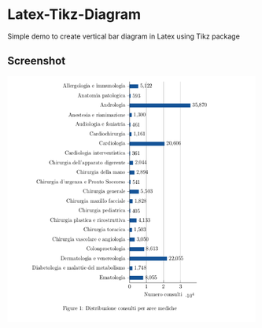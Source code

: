 # Latex-Tikz-Diagram
Simple demo to create vertical bar diagram in Latex using Tikz package

## Screenshot ##
<div>
    <img src="https://github.com/nicoladileo/Latex-Tikz-Diagram/blob/master/screenshot.png" align="center" height="500" width="700">
</div>
